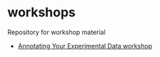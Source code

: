 # workshops
Repository for workshop material

* [Annotating Your Experimental Data workshop](2020-04-28/README.md)
